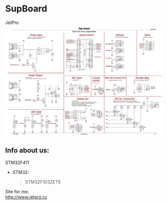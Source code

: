 # SupBoard
JetPro
![SCH.png](SCH.png)

## Info about us:  
STM32F411 
* STM32:  
    > STM32F103ZET6 
    
Site for me:  
http://www.jetpro.ru




